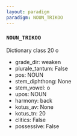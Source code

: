 ```yaml
---
layout: paradigm
paradigm: NOUN_TRIKOO
---
```

### ` NOUN_TRIKOO `

Dictionary class 20 o
* grade_dir: weaken
* plurale_tantum: False
* pos: NOUN
* stem_diphthong: None
* stem_vowel: o
* upos: NOUN
* harmony: back
* kotus_av: None
* kotus_tn: 20
* clitics: False
* possessive: False
